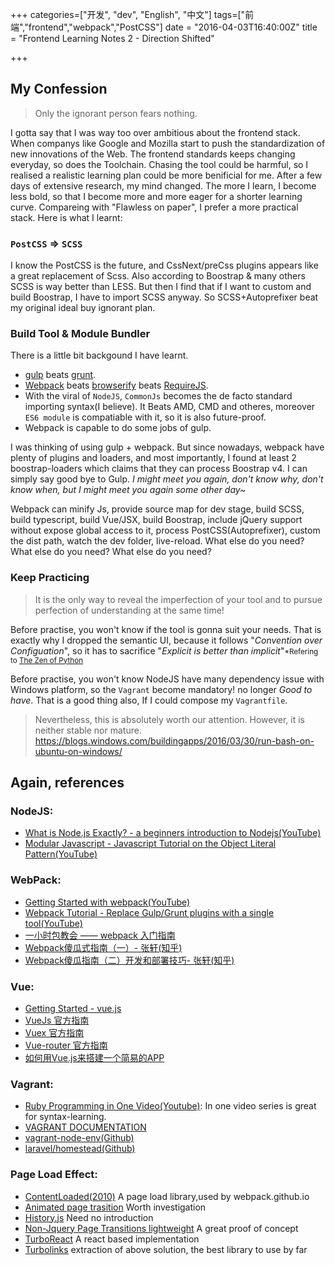 +++
categories=["开发", "dev", "English", "中文"]
tags=["前端","frontend","webpack","PostCSS"]
date = "2016-04-03T16:40:00Z"
title = "Frontend Learning Notes 2 - Direction Shifted"

+++

My Confession
---------

> Only the ignorant person fears nothing.

I gotta say that I was way too over ambitious about the frontend stack. When companys like Google and Mozilla start to push the standardization of new innovations of the Web. The frontend standards keeps changing everyday, so does the Toolchain. Chasing the tool could be harmful, so I realised a realistic learning plan could be more benificial for me.
After a few days of extensive research, my mind changed. The more I learn, I become less bold, so that I become more and more eager for a shorter learning curve. Compareing with "Flawless on paper", I prefer a more practical stack.
Here is what I learnt:

### `PostCSS` => `SCSS`

I know the PostCSS is the future, and CssNext/preCss plugins appears like a great replacement of Scss. Also according to Boostrap & many others SCSS is way better than LESS. But then I find that if I want to custom and build Boostrap, I have to import SCSS anyway. So SCSS+Autoprefixer beat my original ideal buy ignorant plan.

### Build Tool & Module Bundler

There is a little bit backgound I have learnt.
- [gulp](http://gulpjs.com/) beats [grunt](http://gruntjs.com/).
- [Webpack](https://webpack.github.io) beats [browserify](http://gbrowserify.org) beats [RequireJS](http://grequirejs.org).
- With the viral of `NodeJS`, `CommonJs` becomes the de facto standard importing syntax(I believe). It Beats AMD, CMD and otheres, moreover `ES6 module` is compatiable with it, so it is also future-proof.
- Webpack is capable to do some jobs of gulp.
 
I was thinking of using gulp + webpack. But since nowadays, webpack have plenty of plugins and loaders, and most importantly, I found at least 2 boostrap-loaders which claims that they can process Boostrap v4. I can simply say good bye to Gulp. *I might meet you again, don't know why, don't know when, but I might meet you again some other day~*

Webpack can minify Js, provide source map for dev stage, build SCSS, build typescript, build Vue/JSX, build Boostrap, include jQuery support without expose global access to it, process PostCSS(Autoprefixer), custom the dist path, watch the dev folder, live-reload. What else do you need? What else do you need? What else do you need?


### Keep Practicing

> It is the only way to reveal the imperfection of your tool and to pursue perfection of understanding at the same time!

Before practise, you won't know if the tool is gonna suit your needs. 
That is exactly why I dropped the semantic UI, because it follows "*Convention over Configuation*", so it has to sacrifice "*Explicit is better than implicit*"<small>\*Refering to [The Zen of Python](https://www.python.org/dev/peps/pep-0020/)</small>

Before practise, you won't know NodeJS have many dependency issue with Windows platform, so the `Vagrant` become mandatory! no longer *Good to have*. That is a good thing also, If I could compose my `Vagrantfile`.

> Nevertheless, this is absolutely worth our attention. However, it is neither stable nor mature. https://blogs.windows.com/buildingapps/2016/03/30/run-bash-on-ubuntu-on-windows/


Again, references
----------


### NodeJS:

- [What is Node.js Exactly? - a beginners introduction to Nodejs(YouTube)](https://youtu.be/pU9Q6oiQNd0)
- [Modular Javascript - Javascript Tutorial on the Object Literal Pattern(YouTube)](https://youtu.be/HkFlM73G-hk?list=PLoYCgNOIyGABs-wDaaxChu82q_xQgUb4f)


### WebPack:

- [Getting Started with webpack(YouTube)](https://youtu.be/TaWKUpahFZM)
- [Webpack Tutorial - Replace Gulp/Grunt plugins with a single tool(YouTube)](https://youtu.be/9kJVYpOqcVU)
- [一小时包教会 —— webpack 入门指南](http://www.cnblogs.com/vajoy/p/4650467.html)
- [Webpack傻瓜式指南（一）- 张轩(知乎)](http://zhuanlan.zhihu.com/p/20367175)
- [Webpack傻瓜指南（二）开发和部署技巧- 张轩(知乎)](http://zhuanlan.zhihu.com/p/20367175)


### Vue:

- [Getting Started - vue.js](http://vuejs.org/guide/)
- [VueJs 官方指南](http://vuejs.org.cn/guide/)
- [Vuex 官方指南](http://vuex.vuejs.org/zh-cn/quickstart.html)
- [Vue-router 官方指南](http://router.vuejs.org/zh-cn/basic.html)
- [如何用Vue.js来搭建一个简易的APP](https://sally-xiao.gitbooks.io/book/content/index.html)


### Vagrant:

- [Ruby Programming in One Video(Youtube)](https://youtu.be/Dji9ALCgfpM): In one video series is great for syntax-learning.
- [VAGRANT DOCUMENTATION](https://www.vagrantup.com/docs/)
- [vagrant-node-env(Github)](https://github.com/drmyersii/vagrant-node-env)
- [laravel/homestead(Github)](https://github.com/laravel/homestead)


### Page Load Effect:

- [ContentLoaded(2010)](http://javascript.nwbox.com/ContentLoaded/) A page load library,used by webpack.github.io
- [Animated page trasition](https://codyhouse.co/gem/animated-page-transition/) Worth investigation
- [History.js](https://github.com/browserstate/history.js) Need no introduction
- [Non-Jquery Page Transitions lightweight](http://www.fasw.ws/faswwp/non-jquery-page-transitions-lightweight/) A great proof of concept
- [TurboReact](https://turbo-react.herokuapp.com/) A react based implementation
- [Turbolinks](https://github.com/turbolinks/turbolinks) extraction of above solution, the best library to use by far
